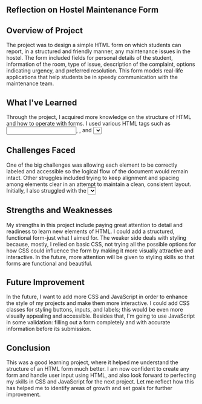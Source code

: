 ## Reflection on Hostel Maintenance Form

## Overview of Project
The project was to design a simple HTML form on which students can report, in a structured and friendly manner, any maintenance issues in the hostel. The form included fields for personal details of the student, information of the room, type of issue, description of the complaint, options indicating urgency, and preferred resolution. This form models real-life applications that help students be in speedy communication with the maintenance team.

## What I've Learned
Through the project, I acquired more knowledge on the structure of HTML and how to operate with forms. I used various HTML tags such as <input>, <label>, and <select> in developing an interactive form that captures user input in a very neat and organized manner. I also discovered that proper utilization of <label> tags is important because they enhance the usability by relating text to their respective form controls. That experience taught me also the importance of semantics and proper layout, which made the form intuitive and user-friendly.

## Challenges Faced
One of the big challenges was allowing each element to be correctly labeled and accessible so the logical flow of the document would remain intact. Other struggles included trying to keep alignment and spacing among elements clear in an attempt to maintain a clean, consistent layout. Initially, I also struggled with the <select> dropdown and the <input type="datetime-local"> elements, as they were very specific in their configuration.

## Strengths and Weaknesses
My strengths in this project include paying great attention to detail and readiness to learn new elements of HTML. I could add a structured, functional form-just what I aimed for. The weaker side deals with styling because, mostly, I relied on basic CSS, not trying all the possible options for how CSS could influence the form by making it more visually attractive and interactive. In the future, more attention will be given to styling skills so that forms are functional and beautiful.

## Future Improvement
In the future, I want to add more CSS and JavaScript in order to enhance the style of my projects and make them more interactive. I could add CSS classes for styling buttons, inputs, and labels; this would be even more visually appealing and accessible. Besides that, I'm going to use JavaScript in some validation: filling out a form completely and with accurate information before its submission.

## Conclusion
This was a good learning project, where it helped me understand the structure of an HTML form much better. I am now confident to create any form and handle user input using HTML, and also look forward to perfecting my skills in CSS and JavaScript for the next project. Let me reflect how this has helped me to identify areas of growth and set goals for further improvement.







